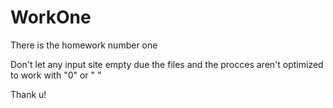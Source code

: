 # WorkOne

There is the homework number one

Don't let any input site empty due the files and the procces aren't optimized to work with "0" or " "

Thank u!
